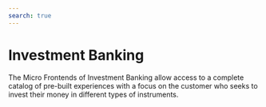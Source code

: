 ```yaml
---
search: true
---
```


# Investment Banking

The Micro Frontends of Investment Banking allow access to a complete catalog of pre-built experiences with a focus on the customer who seeks to invest their money in different types of instruments.
